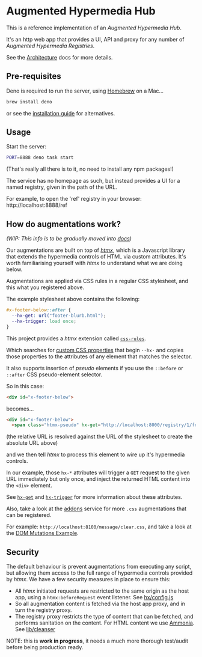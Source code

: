 # Augmented Hypermedia Hub

This is a reference implementation of an _Augmented Hypermedia Hub_.

It's an http web app that provides a UI, API and proxy for any number of
_Augmented Hypermedia Registries_.

See the [Architecture](./docs/architecture.md) docs for more details.

## Pre-requisites

Deno is required to run the server, using [Homebrew](https://brew.sh) on a
Mac...

```sh
brew install deno
```

or see the
[installation guide](https://deno.land/manual/getting_started/installation) for
alternatives.

## Usage

Start the server:

```sh
PORT=8888 deno task start
```

(That's really all there is to it, no need to install any npm packages!)

The service has no homepage as such, but instead provides a UI for a named
registry, given in the path of the URL.

For example, to open the 'ref' registry in your browser:
http://localhost:8888/ref

## How do augmentations work?

_(WIP: This info is to be gradually moved into [docs](./docs))_

Our augmentations are built on top of [_htmx_](https://htmx.org/), which is a
Javascript library that extends the hypermedia controls of HTML via custom
attributes. It's worth familiarising yourself with _htmx_ to understand what we
are doing below.

Augmentations are applied via CSS rules in a regular CSS stylesheet, and this
what you registered above.

The example stylesheet above contains the following:

```css
#x-footer-below::after {
  --hx-get: url("footer-blurb.html");
  --hx-trigger: load once;
}
```

This project provides a _htmx_ extension called
[`css-rules`](./service/host/static/hx/css-rules.js).

Which searches for
[custom CSS properties](https://developer.mozilla.org/en-US/docs/Web/CSS/Using_CSS_custom_properties)
that begin `--hx-` and copies those properties to the attributes of any element
that matches the selector.

It also supports insertion of _pseudo_ elements if you use the `::before` or
`::after` CSS pseudo-element selector.

So in this case:

```html
<div id="x-footer-below">
```

becomes...

```html
<div id="x-footer-below">
  <span class="htmx-pseudo" hx-get="http://localhost:8000/registry/1/footer-blurb.html" hx-trigger="load once">
```

(the relative URL is resolved against the URL of the stylesheet to create the
absolute URL above)

and we then tell _htmx_ to process this element to wire up it's hypermedia
controls.

In our example, those `hx-*` attributes will trigger a `GET` request to the
given URL immediately but only once, and inject the returned HTML content into
the `<div>` element.

See [`hx-get`](https://htmx.org/attributes/hx-get) and
[`hx-trigger`](https://htmx.org/attributes/hx-trigger) for more information
about these attributes.

Also, take a look at the [addons](./service/addons/static/) service for more
`.css` augmentations that can be registered.

For example: `http://localhost:8100/message/clear.css`, and take a look at the
[DOM Mutations Example](http://localhost:8000/mutations).

## Security

The default behaviour is prevent augmentations from executing any script, but
allowing them access to the full range of hypermedia controls provided by
_htmx_. We have a few security measures in place to ensure this:

- All _htmx_ initiated requests are restricted to the same origin as the host
  app, using a `htmx:beforeRequest` event listener. See
  [hx/config.js](./service/host/static/hx/config.js)
- So all augmentation content is fetched via the host app proxy, and in turn the
  registry proxy.
- The registry proxy restricts the type of content that can be fetched, and
  performs sanitation on the content. For HTML content we use
  [Ammonia](https://github.com/lucacasonato/ammonia-wasm). See
  [lib/cleanser](./service/registry/lib/cleanser/mod.ts)

NOTE: this is **work in progress**, it needs a much more thorough test/audit
before being production ready.
